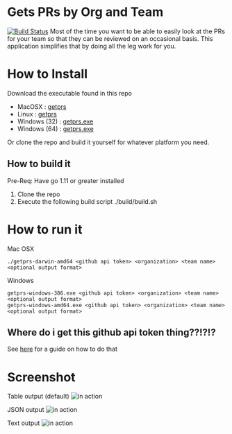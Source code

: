 # Gets PRs by Org and Team
[![Build Status](https://travis-ci.com/zendern/getprs.svg?branch=master)](https://travis-ci.com/zendern/getprs)
Most of the time you want to be able to easily look at the PRs for your team so that they can be reviewed on an occasional basis. This application simplifies that by doing all the leg work for you.

# How to Install
Download the executable found in this repo

* MacOSX : [getprs](https://github.com/zendern/getprs/blob/master/distrubitions/getprs-darwin-amd64)
* Linux : [getprs](https://github.com/zendern/getprs/blob/master/distrubitions/getprs-linux-amd64)
* Windows (32) : [getprs.exe](https://github.com/zendern/getprs/blob/master/distrubitions/getprs-windows-386.exe)
* Windows (64) : [getprs.exe](https://github.com/zendern/getprs/blob/master/distrubitions/getprs-windows-amd64.exe)

Or clone the repo and build it yourself for whatever platform you need.

## How to build it
Pre-Req: 
Have go 1.11 or greater installed
1. Clone the repo
2. Execute the following build script ./build/build.sh

# How to run it

Mac OSX
```
./getprs-darwin-amd64 <github api token> <organization> <team name> <optional output format>
```

Windows
```
getprs-windows-386.exe <github api token> <organization> <team name> <optional output format>
getprs-windows-amd64.exe <github api token> <organization> <team name> <optional output format>
```

## Where do i get this github api token thing??!?!?

See [here](https://help.github.com/articles/creating-a-personal-access-token-for-the-command-line/) for a guide on how to do that 

# Screenshot

Table output (default)
![in action](https://github.com/zendern/getprs/blob/master/screenshots/table.png)

JSON output
![in action](https://github.com/zendern/getprs/blob/master/screenshots/json.png)

Text output
![in action](https://github.com/zendern/getprs/blob/master/screenshots/text.png)

